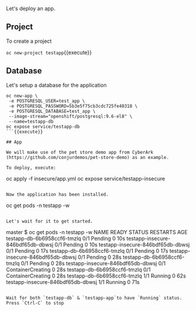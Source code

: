 
Let's deploy an app.   

## Project

To create a project 

`oc new-project testapp`{{execute}}


## Database

Let's setup a database for the application

```
oc new-app \
 -e POSTGRESQL_USER=test_app \
 -e POSTGRESQL_PASSWORD=5b3e5f75cb3cdc725fe40318 \
 -e POSTGRESQL_DATABASE=test_app \
 --image-stream="openshift/postgresql:9.6-el8" \
 --name=testapp-db
oc expose service/testapp-db
```{{execute}}

## App

We will make use of the pet store demo app from CyberArk (https://github.com/conjurdemos/pet-store-demo) as an example.

To deploy, execute:
```
oc apply -f insecure/app.yml
oc expose service/testapp-insecure
```{{execute}}

Now the application has been installed.

```
oc get pods -n testapp -w
```{{execute}}

Let's wait for it to get started.
```
master $ oc get pods -n testapp -w
NAME                                READY   STATUS    RESTARTS   AGE
testapp-db-6b6958ccf6-tmzlq         0/1     Pending   0          10s
testapp-insecure-846bdf65db-dbwsj   0/1     Pending   0          10s
testapp-insecure-846bdf65db-dbwsj   0/1     Pending   0          17s
testapp-db-6b6958ccf6-tmzlq         0/1     Pending   0          17s
testapp-insecure-846bdf65db-dbwsj   0/1     Pending   0          28s
testapp-db-6b6958ccf6-tmzlq         0/1     Pending   0          28s
testapp-insecure-846bdf65db-dbwsj   0/1     ContainerCreating   0          28s
testapp-db-6b6958ccf6-tmzlq         0/1     ContainerCreating   0          28s
testapp-db-6b6958ccf6-tmzlq         1/1     Running             0          62s
testapp-insecure-846bdf65db-dbwsj   1/1     Running             0          71s
```

Wait for both `testapp-db` & `testapp-app`to have `Running` status.
Press `Ctrl-C` to stop
